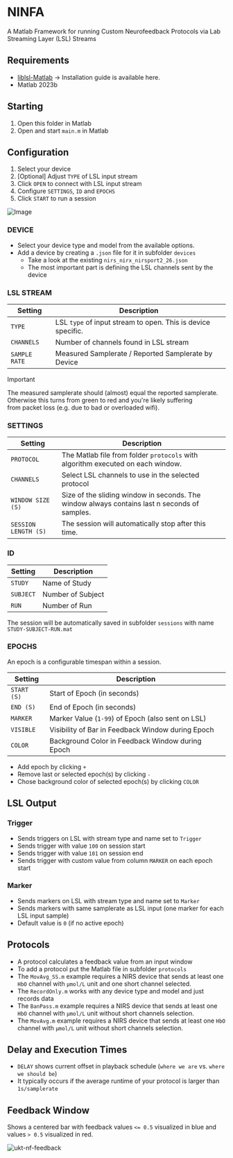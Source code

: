 # NINFA


 
A Matlab Framework for running Custom Neurofeedback Protocols via Lab Streaming Layer (LSL) Streams

## Requirements
* [liblsl-Matlab](https://github.com/labstreaminglayer/liblsl-Matlab/) -> Installation guide is available here.
* Matlab 2023b

## Starting

1. Open this folder in Matlab
2. Open and start `main.m` in Matlab

## Configuration

1. Select your device
2. [Optional] Adjust `TYPE` of LSL input stream
3. Click `OPEN` to connect with LSL input stream
4. Configure `SETTINGS`, `ID` and `EPOCHS`
5. Click `START` to run a session

![Image](https://github.com/user-attachments/assets/22cf33bc-c605-4228-8822-c8f9a9878e3b)

### DEVICE
 
* Select your device type and model from the available options.
* Add a device by creating a `.json` file for it in subfolder `devices`
  * Take a look at the existing `nirs_nirx_nirsport2_26.json`
  * The most important part is defining the LSL channels sent by the device

### LSL STREAM

| Setting       | Description                                                  |
|---------------|--------------------------------------------------------------|
| `TYPE`        | LSL `type` of input stream to open. This is device specific. |
| `CHANNELS`    | Number of channels found in LSL stream                       | 
| `SAMPLE RATE` | Measured Samplerate / Reported Samplerate by Device          |

> [!IMPORTANT]  
> The measured samplerate should (almost) equal the reported samplerate.</br>
> Otherwise this turns from green to red and you're likely suffering </br>
> from packet loss (e.g. due to bad or overloaded wifi).

### SETTINGS

| Setting              | Description                                                                                    |
|----------------------|------------------------------------------------------------------------------------------------|
| `PROTOCOL`           | The Matlab file from folder `protocols` with algorithm executed on each window.                |
| `CHANNELS`           | Select LSL channels to use in the selected protocol                                            |
| `WINDOW SIZE (S)`    | Size of the sliding window in seconds. The window always contains last n seconds of samples.   |
| `SESSION LENGTH (S)` | The session will automatically stop after this time.                                           |

### ID

| Setting    | Description        |
|------------|--------------------|
| `STUDY`    | Name of Study      |
| `SUBJECT`  | Number of Subject  |
| `RUN`      | Number of Run      |

The session will be automatically saved in subfolder `sessions` with name `STUDY-SUBJECT-RUN.mat`

### EPOCHS

An epoch is a configurable timespan within a session.

| Setting     | Description                                            |
|-------------|--------------------------------------------------------|
| `START (S)` | Start of Epoch (in seconds)                            |
| `END (S)`   | End of Epoch (in seconds)                              |
| `MARKER`    | Marker Value (`1-99`) of Epoch (also sent on LSL)      | 
| `VISIBLE`   | Visibility of Bar in Feedback Window during Epoch      |
| `COLOR`     | Background Color in Feedback Window during Epoch       |

* Add epoch by clicking `+`
* Remove last or selected epoch(s) by clicking `-`
* Chose background color of selected epoch(s) by clicking `COLOR`

## LSL Output

### Trigger

* Sends triggers on LSL with stream type and name set to `Trigger`
* Sends trigger with value `100` on session start
* Sends trigger with value `101` on session end
* Sends trigger with custom value from column `MARKER` on each epoch start

### Marker

* Sends markers on LSL with stream type and name set to `Marker`
* Sends markers with same samplerate as LSL input (one marker for each LSL input sample)
* Default value is `0` (if no active epoch)

## Protocols

* A protocol calculates a feedback value from an input window
* To add a protocol put the Matlab file in subfolder `protocols`
* The `MovAvg_SS.m` example requires a NIRS device that sends at least one `HbO` channel with `μmol/L` unit and one short channel selected.
* The `RecordOnly.m` works with any device type and model and just records data
* The `BanPass.m` example requires a NIRS device that sends at least one `HbO` channel with `μmol/L` unit without short channels selection.
* The `MovAvg.m` example requires a NIRS device that sends at least one `HbO` channel with `μmol/L` unit without short channels selection.

## Delay and Execution Times

* `DELAY` shows current offset in playback schedule (`where we are` vs. `where we should be`)
* It typically occurs if the average runtime of your protocol is larger than `1s/samplerate`

## Feedback Window

Shows a centered bar with feedback values `<= 0.5` visualized in blue and values `> 0.5` visualized in red.

![ukt-nf-feedback](https://github.com/cyberjunk/ukt-nf/assets/780159/05b6cb15-8979-4106-8c4d-77c790c9f4a8)
